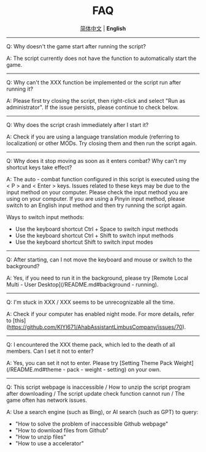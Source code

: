 <div align="center">

# FAQ

[简体中文](/assets/doc/zh/FAQ.md) | **English**

</div>

---

Q: Why doesn't the game start after running the script?

A: The script currently does not have the function to automatically start the game.

---

Q: Why can't the XXX function be implemented or the script run after running it?

A: Please first try closing the script, then right-click and select "Run as administrator". If the issue persists, please continue to check below.

---

Q: Why does the script crash immediately after I start it?

A: Check if you are using a language translation module (referring to localization) or other MODs. Try closing them and then run the script again.

---

Q: Why does it stop moving as soon as it enters combat? Why can't my shortcut keys take effect?

A: The auto - combat function configured in this script is executed using the < P > and < Enter > keys. Issues related to these keys may be due to the input method on your computer.
Please check the input method you are using on your computer. If you are using a Pinyin input method, please switch to an English input method and then try running the script again.

Ways to switch input methods:
- Use the keyboard shortcut Ctrl + Space to switch input methods
- Use the keyboard shortcut Ctrl + Shift to switch input methods
- Use the keyboard shortcut Shift to switch input modes

---

Q: After starting, can I not move the keyboard and mouse or switch to the background?

A: Yes, if you need to run it in the background, please try [Remote Local Multi - User Desktop](/README.md#background - running).

---

Q: I'm stuck in XXX / XXX seems to be unrecognizable all the time.

A: Check if your computer has enabled night mode. For more details, refer to [this](<url id="cukbv53djm8j2js93phg" type="url" status="parsed" title="KIYI671/AhabAssistantLimbusCompany" wc="741">https://github.com/KIYI671/AhabAssistantLimbusCompany/issues/70)</url>.

---

Q: I encountered the XXX theme pack, which led to the death of all members. Can I set it not to enter?

A: Yes, you can set it not to enter. Please try [Setting Theme Pack Weight](/README.md#theme - pack - weight - setting) on your own.

---

Q: This script webpage is inaccessible / How to unzip the script program after downloading / The script update check function cannot run / The game often has network issues.

A: Use a search engine (such as Bing), or AI search (such as GPT) to query:
- "How to solve the problem of inaccessible Github webpage"
- "How to download files from Github"
- "How to unzip files"
- "How to use a accelerator"